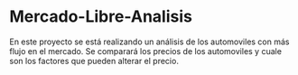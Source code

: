 # Mercado-Libre-Analisis
En este proyecto se está realizando un análisis de los automoviles con más flujo en el mercado. Se comparará los precios de los automoviles y cuale son los factores que pueden alterar el precio.
